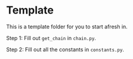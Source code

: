 # Template

This is a template folder for you to start afresh in.

Step 1: Fill out `get_chain` in `chain.py`.

Step 2: Fill out all the constants in `constants.py`.
